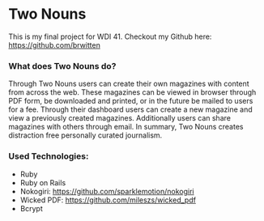 # Two Nouns

This is my final project for WDI 41.
Checkout my Github here: https://github.com/brwitten

### What does Two Nouns do?
Through Two Nouns users can create their own magazines with content from across the web. These magazines can be viewed in browser through PDF form, be downloaded and printed, or in the future be mailed to users for a fee. Through their dashboard users can create a new magazine and view a previously created magazines. Additionally users can share magazines with others through email. In summary, Two Nouns creates distraction free personally curated journalism.

### Used Technologies:
* Ruby
* Ruby on Rails
* Nokogiri: https://github.com/sparklemotion/nokogiri
* Wicked PDF: https://github.com/mileszs/wicked_pdf
* Bcrypt
